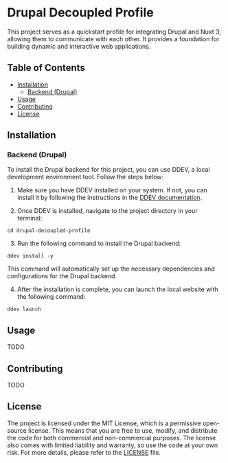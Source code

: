 # Drupal Decoupled Profile

This project serves as a quickstart profile for integrating Drupal and Nuxt 3, allowing them to communicate with each other. It provides a foundation for building dynamic and interactive web applications.

## Table of Contents

- [Installation](#installation)
  - [Backend (Drupal)](#backend-drupal)
- [Usage](#usage)
- [Contributing](#contributing)
- [License](#license)

## Installation

### Backend (Drupal)

To install the Drupal backend for this project, you can use DDEV, a local development environment tool. Follow the steps below:

1. Make sure you have DDEV installed on your system. If not, you can install it by following the instructions in the [DDEV documentation](https://ddev.readthedocs.io/en/stable/#installation).

2. Once DDEV is installed, navigate to the project directory in your terminal:

```
cd drupal-decoupled-profile
```

3. Run the following command to install the Drupal backend:

```
ddev install -y
```

This command will automatically set up the necessary dependencies and configurations for the Drupal backend.

4. After the installation is complete, you can launch the local website with the following command:

```
ddev launch
```

## Usage

TODO

## Contributing

TODO

## License

The project is licensed under the MIT License, which is a permissive open-source license. This means that you are free to use, modify, and distribute the code for both commercial and non-commercial purposes. The license also comes with limited liability and warranty, so use the code at your own risk. For more details, please refer to the [LICENSE](./LICENSE) file.
